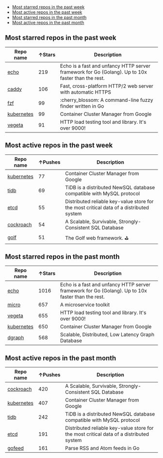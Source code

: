 -   [Most starred repos in the past week](#most-starred-repos-in-the-past-week)
-   [Most active repos in the past week](#most-active-repos-in-the-past-week)
-   [Most starred repos in the past month](#most-starred-repos-in-the-past-month)
-   [Most active repos in the past month](#most-active-repos-in-the-past-month)

Most starred repos in the past week
-----------------------------------

| Repo name                                              | ↑Stars | Description                                                                                       |
|--------------------------------------------------------|--------|---------------------------------------------------------------------------------------------------|
| [echo](https://github.com/labstack/echo)               | 219    | Echo is a fast and unfancy HTTP server framework for Go (Golang). Up to 10x faster than the rest. |
| [caddy](https://github.com/mholt/caddy)                | 106    | Fast, cross-platform HTTP/2 web server with automatic HTTPS                                       |
| [fzf](https://github.com/junegunn/fzf)                 | 99     | :cherry\_blossom: A command-line fuzzy finder written in Go                                       |
| [kubernetes](https://github.com/kubernetes/kubernetes) | 99     | Container Cluster Manager from Google                                                             |
| [vegeta](https://github.com/tsenart/vegeta)            | 91     | HTTP load testing tool and library. It's over 9000!                                               |

Most active repos in the past week
----------------------------------

| Repo name                                              | ↑Pushes | Description                                                                             |
|--------------------------------------------------------|---------|-----------------------------------------------------------------------------------------|
| [kubernetes](https://github.com/kubernetes/kubernetes) | 77      | Container Cluster Manager from Google                                                   |
| [tidb](https://github.com/pingcap/tidb)                | 69      | TiDB is a distributed NewSQL database compatible with MySQL protocol                    |
| [etcd](https://github.com/coreos/etcd)                 | 55      | Distributed reliable key-value store for the most critical data of a distributed system |
| [cockroach](https://github.com/cockroachdb/cockroach)  | 54      | A Scalable, Survivable, Strongly-Consistent SQL Database                                |
| [golf](https://github.com/dinever/golf)                | 51      | The Golf web framework. :golf:                                                          |

Most starred repos in the past month
------------------------------------

| Repo name                                              | ↑Stars | Description                                                                                       |
|--------------------------------------------------------|--------|---------------------------------------------------------------------------------------------------|
| [echo](https://github.com/labstack/echo)               | 1016   | Echo is a fast and unfancy HTTP server framework for Go (Golang). Up to 10x faster than the rest. |
| [micro](https://github.com/micro/micro)                | 657    | A microservice toolkit                                                                            |
| [vegeta](https://github.com/tsenart/vegeta)            | 655    | HTTP load testing tool and library. It's over 9000!                                               |
| [kubernetes](https://github.com/kubernetes/kubernetes) | 650    | Container Cluster Manager from Google                                                             |
| [dgraph](https://github.com/dgraph-io/dgraph)          | 568    | Scalable, Distributed, Low Latency Graph Database                                                 |

Most active repos in the past month
-----------------------------------

| Repo name                                              | ↑Pushes | Description                                                                             |
|--------------------------------------------------------|---------|-----------------------------------------------------------------------------------------|
| [cockroach](https://github.com/cockroachdb/cockroach)  | 420     | A Scalable, Survivable, Strongly-Consistent SQL Database                                |
| [kubernetes](https://github.com/kubernetes/kubernetes) | 407     | Container Cluster Manager from Google                                                   |
| [tidb](https://github.com/pingcap/tidb)                | 242     | TiDB is a distributed NewSQL database compatible with MySQL protocol                    |
| [etcd](https://github.com/coreos/etcd)                 | 191     | Distributed reliable key-value store for the most critical data of a distributed system |
| [gofeed](https://github.com/mmcdole/gofeed)            | 161     | Parse RSS and Atom feeds in Go                                                          |
